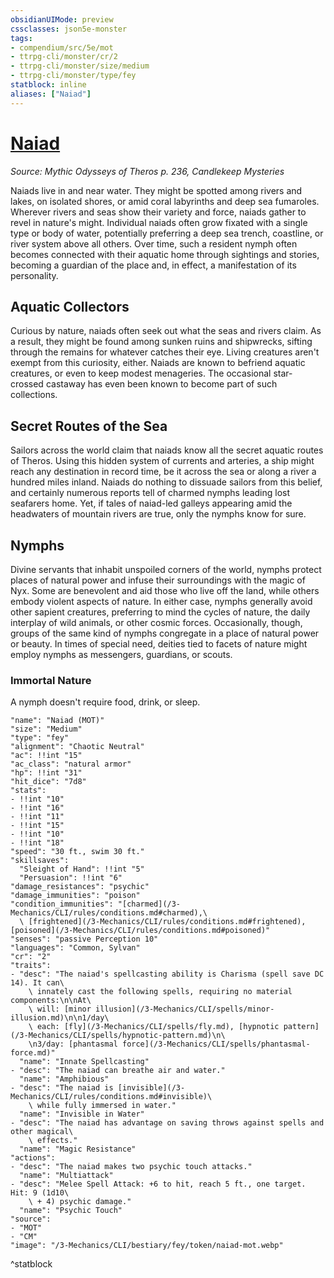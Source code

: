```yaml
---
obsidianUIMode: preview
cssclasses: json5e-monster
tags:
- compendium/src/5e/mot
- ttrpg-cli/monster/cr/2
- ttrpg-cli/monster/size/medium
- ttrpg-cli/monster/type/fey
statblock: inline
aliases: ["Naiad"]
---
```

# [Naiad](3-Mechanics\CLI\bestiary\fey/naiad-mot.md)
*Source: Mythic Odysseys of Theros p. 236, Candlekeep Mysteries*  

Naiads live in and near water. They might be spotted among rivers and lakes, on isolated shores, or amid coral labyrinths and deep sea fumaroles. Wherever rivers and seas show their variety and force, naiads gather to revel in nature's might. Individual naiads often grow fixated with a single type or body of water, potentially preferring a deep sea trench, coastline, or river system above all others. Over time, such a resident nymph often becomes connected with their aquatic home through sightings and stories, becoming a guardian of the place and, in effect, a manifestation of its personality.

## Aquatic Collectors

Curious by nature, naiads often seek out what the seas and rivers claim. As a result, they might be found among sunken ruins and shipwrecks, sifting through the remains for whatever catches their eye. Living creatures aren't exempt from this curiosity, either. Naiads are known to befriend aquatic creatures, or even to keep modest menageries. The occasional star-crossed castaway has even been known to become part of such collections.

## Secret Routes of the Sea

Sailors across the world claim that naiads know all the secret aquatic routes of Theros. Using this hidden system of currents and arteries, a ship might reach any destination in record time, be it across the sea or along a river a hundred miles inland. Naiads do nothing to dissuade sailors from this belief, and certainly numerous reports tell of charmed nymphs leading lost seafarers home. Yet, if tales of naiad-led galleys appearing amid the headwaters of mountain rivers are true, only the nymphs know for sure.

## Nymphs

Divine servants that inhabit unspoiled corners of the world, nymphs protect places of natural power and infuse their surroundings with the magic of Nyx. Some are benevolent and aid those who live off the land, while others embody violent aspects of nature. In either case, nymphs generally avoid other sapient creatures, preferring to mind the cycles of nature, the daily interplay of wild animals, or other cosmic forces. Occasionally, though, groups of the same kind of nymphs congregate in a place of natural power or beauty. In times of special need, deities tied to facets of nature might employ nymphs as messengers, guardians, or scouts.

### Immortal Nature

A nymph doesn't require food, drink, or sleep.

```statblock
"name": "Naiad (MOT)"
"size": "Medium"
"type": "fey"
"alignment": "Chaotic Neutral"
"ac": !!int "15"
"ac_class": "natural armor"
"hp": !!int "31"
"hit_dice": "7d8"
"stats":
- !!int "10"
- !!int "16"
- !!int "11"
- !!int "15"
- !!int "10"
- !!int "18"
"speed": "30 ft., swim 30 ft."
"skillsaves":
  "Sleight of Hand": !!int "5"
  "Persuasion": !!int "6"
"damage_resistances": "psychic"
"damage_immunities": "poison"
"condition_immunities": "[charmed](/3-Mechanics/CLI/rules/conditions.md#charmed),\
  \ [frightened](/3-Mechanics/CLI/rules/conditions.md#frightened), [poisoned](/3-Mechanics/CLI/rules/conditions.md#poisoned)"
"senses": "passive Perception 10"
"languages": "Common, Sylvan"
"cr": "2"
"traits":
- "desc": "The naiad's spellcasting ability is Charisma (spell save DC 14). It can\
    \ innately cast the following spells, requiring no material components:\n\nAt\
    \ will: [minor illusion](/3-Mechanics/CLI/spells/minor-illusion.md)\n\n1/day\
    \ each: [fly](/3-Mechanics/CLI/spells/fly.md), [hypnotic pattern](/3-Mechanics/CLI/spells/hypnotic-pattern.md)\n\
    \n3/day: [phantasmal force](/3-Mechanics/CLI/spells/phantasmal-force.md)"
  "name": "Innate Spellcasting"
- "desc": "The naiad can breathe air and water."
  "name": "Amphibious"
- "desc": "The naiad is [invisible](/3-Mechanics/CLI/rules/conditions.md#invisible)\
    \ while fully immersed in water."
  "name": "Invisible in Water"
- "desc": "The naiad has advantage on saving throws against spells and other magical\
    \ effects."
  "name": "Magic Resistance"
"actions":
- "desc": "The naiad makes two psychic touch attacks."
  "name": "Multiattack"
- "desc": "Melee Spell Attack: +6 to hit, reach 5 ft., one target. Hit: 9 (1d10\
    \ + 4) psychic damage."
  "name": "Psychic Touch"
"source":
- "MOT"
- "CM"
"image": "/3-Mechanics/CLI/bestiary/fey/token/naiad-mot.webp"
```
^statblock